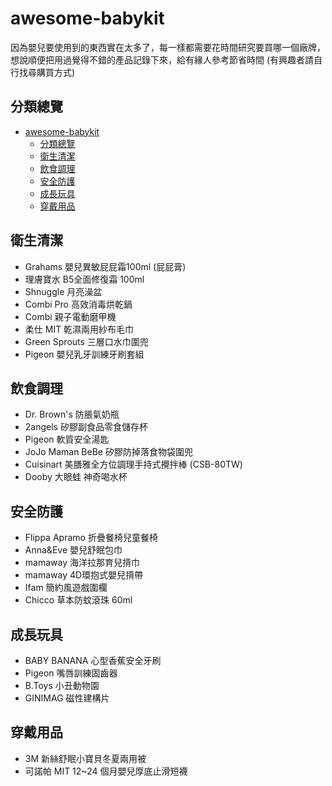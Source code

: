 # awesome-babykit
因為嬰兒要使用到的東西實在太多了，每一樣都需要花時間研究要買哪一個廠牌，想說順便把用過覺得不錯的產品記錄下來，給有緣人參考節省時間 (有興趣者請自行找尋購買方式)

## 分類總覽
- [awesome-babykit](#awesome-babykit)
  - [分類總覽](#分類總覽)
  - [衛生清潔](#衛生清潔)
  - [飲食調理](#飲食調理)
  - [安全防護](#安全防護)
  - [成長玩具](#成長玩具)
  - [穿戴用品](#穿戴用品)

## 衛生清潔
* Grahams 嬰兒異敏屁屁霜100ml (屁屁膏)
* 理膚寶水 B5全面修復霜 100ml
* Shnuggle 月亮澡盆
* Combi Pro 高效消毒烘乾鍋
* Combi 親子電動磨甲機
* 柔仕 MIT 乾濕兩用紗布毛巾
* Green Sprouts 三層口水巾圍兜
* Pigeon 嬰兒乳牙訓練牙刷套組

## 飲食調理
* Dr. Brown's 防脹氣奶瓶
* 2angels 矽膠副食品零食儲存杯
* Pigeon 軟質安全湯匙
* JoJo Maman BeBe 矽膠防掉落食物袋圍兜
* Cuisinart 美膳雅全方位調理手持式攪拌棒 (CSB-80TW)
* Dooby 大眼蛙 神奇喝水杯

## 安全防護
* Flippa Apramo 折疊餐椅兒童餐椅
* Anna&Eve 嬰兒舒眠包巾
* mamaway 海洋拉那育兒揹巾
* mamaway 4D環抱式嬰兒揹帶
* Ifam 簡約風遊戲圍欄
* Chicco 草本防蚊滾珠 60ml

## 成長玩具
* BABY BANANA 心型香蕉安全牙刷
* Pigeon 嘴唇訓練固齒器
* B.Toys 小丑動物園
* GINIMAG 磁性建構片

## 穿戴用品
* 3M 新絲舒眠小寶貝冬夏兩用被
* 可諾帕 MIT 12~24 個月嬰兒厚底止滑短襪